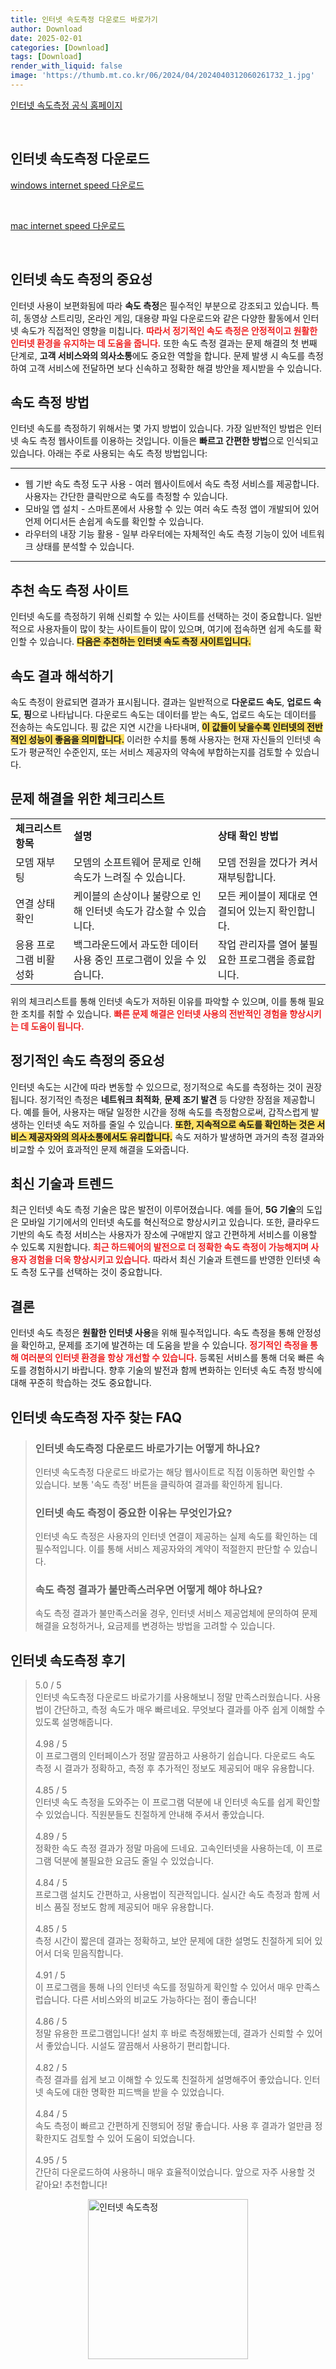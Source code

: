 ```yaml
---
title: 인터넷 속도측정 다운로드 바로가기
author: Download
date: 2025-02-01
categories: [Download]
tags: [Download]
render_with_liquid: false
image: 'https://thumb.mt.co.kr/06/2024/04/2024040312060261732_1.jpg'
---
```

<p><a class='click-button' title='인터넷 속도측정' href='https://fast.com/ko/' rel='nofollow'>인터넷 속도측정 공식 홈페이지</a></p><br>
<h2 id='인터넷 속도측정_다운로드'>인터넷 속도측정 다운로드</h2>
<p><a class="click-button windows" title="internet speed 다운로드" href="https://speed.nia.or.kr/qmspeed/qm_download.asp?type=windows" rel="nofollow">windows internet speed 다운로드</a></p><br>
<p><a class="click-button mac" title="internet speed 다운로드" href="https://speed.nia.or.kr/qmspeed/qm_download.asp?type=mac" rel="nofollow">mac internet speed 다운로드</a></p><br>


<h2 id='인터넷 속도 측정의 중요성'>인터넷 속도 측정의 중요성</h2>

<p>인터넷 사용이 보편화됨에 따라 <b>속도 측정</b>은 필수적인 부분으로 강조되고 있습니다. 특히, 동영상 스트리밍, 온라인 게임, 대용량 파일 다운로드와 같은 다양한 활동에서 인터넷 속도가 직접적인 영향을 미칩니다. <b><span style="color: #ee2323;">따라서 정기적인 속도 측정은 안정적이고 원활한 인터넷 환경을 유지하는 데 도움을 줍니다.</span></b> 또한 속도 측정 결과는 문제 해결의 첫 번째 단계로, <b>고객 서비스와의 의사소통</b>에도 중요한 역할을 합니다. 문제 발생 시 속도를 측정하여 고객 서비스에 전달하면 보다 신속하고 정확한 해결 방안을 제시받을 수 있습니다.</p>

<h2 id='속도 측정 방법'>속도 측정 방법</h2>

<p>인터넷 속도를 측정하기 위해서는 몇 가지 방법이 있습니다. 가장 일반적인 방법은 인터넷 속도 측정 웹사이트를 이용하는 것입니다. 이들은 <b>빠르고 간편한 방법</b>으로 인식되고 있습니다. 아래는 주로 사용되는 속도 측정 방법입니다:</p>

<hr />

<ul>
    <li>웹 기반 속도 측정 도구 사용 - 여러 웹사이트에서 속도 측정 서비스를 제공합니다. 사용자는 간단한 클릭만으로 속도를 측정할 수 있습니다.</li>
    <li>모바일 앱 설치 - 스마트폰에서 사용할 수 있는 여러 속도 측정 앱이 개발되어 있어 언제 어디서든 손쉽게 속도를 확인할 수 있습니다.</li>
    <li>라우터의 내장 기능 활용 - 일부 라우터에는 자체적인 속도 측정 기능이 있어 네트워크 상태를 분석할 수 있습니다.</li>
</ul>

<hr />

<h2 id='추천 속도 측정 사이트'>추천 속도 측정 사이트</h2>

<p>인터넷 속도를 측정하기 위해 신뢰할 수 있는 사이트를 선택하는 것이 중요합니다. 일반적으로 사용자들이 많이 찾는 사이트들이 많이 있으며, 여기에 접속하면 쉽게 속도를 확인할 수 있습니다. <b><span style="background-color: #ffe066;">다음은 추천하는 인터넷 속도 측정 사이트입니다.</span></b></p>

<h2 id='속도 결과 해석하기'>속도 결과 해석하기</h2>

<p>속도 측정이 완료되면 결과가 표시됩니다. 결과는 일반적으로 <b>다운로드 속도</b>, <b>업로드 속도</b>, <b>핑</b>으로 나타납니다. 다운로드 속도는 데이터를 받는 속도, 업로드 속도는 데이터를 전송하는 속도입니다. 핑 값은 지연 시간을 나타내며, <b><span style="background-color: #ffe066;">이 값들이 낮을수록 인터넷의 전반적인 성능이 좋음을 의미합니다.</span></b> 이러한 수치를 통해 사용자는 현재 자신들의 인터넷 속도가 평균적인 수준인지, 또는 서비스 제공자의 약속에 부합하는지를 검토할 수 있습니다.</p>

<h2 id='문제 해결을 위한 체크리스트'>문제 해결을 위한 체크리스트</h2>

<table>
    <tr>
        <td><b>체크리스트 항목</b></td>
        <td><b>설명</b></td>
        <td><b>상태 확인 방법</b></td>
    </tr>
    <tr>
        <td>모뎀 재부팅</td>
        <td>모뎀의 소프트웨어 문제로 인해 속도가 느려질 수 있습니다.</td>
        <td>모뎀 전원을 껐다가 켜서 재부팅합니다.</td>
    </tr>
    <tr>
        <td>연결 상태 확인</td>
        <td>케이블의 손상이나 불량으로 인해 인터넷 속도가 감소할 수 있습니다.</td>
        <td>모든 케이블이 제대로 연결되어 있는지 확인합니다.</td>
    </tr>
    <tr>
        <td>응용 프로그램 비활성화</td>
        <td>백그라운드에서 과도한 데이터 사용 중인 프로그램이 있을 수 있습니다.</td>
        <td>작업 관리자를 열어 불필요한 프로그램을 종료합니다.</td>
    </tr>
</table>

<p>위의 체크리스트를 통해 인터넷 속도가 저하된 이유를 파악할 수 있으며, 이를 통해 필요한 조치를 취할 수 있습니다. <b><span style="color: #ee2323;">빠른 문제 해결은 인터넷 사용의 전반적인 경험을 향상시키는 데 도움이 됩니다.</span></b></p>

<h2 id='정기적인 속도 측정의 중요성'>정기적인 속도 측정의 중요성</h2>

<p>인터넷 속도는 시간에 따라 변동할 수 있으므로, 정기적으로 속도를 측정하는 것이 권장됩니다. 정기적인 측정은 <b>네트워크 최적화</b>, <b>문제 조기 발견</b> 등 다양한 장점을 제공합니다. 예를 들어, 사용자는 매달 일정한 시간을 정해 속도를 측정함으로써, 갑작스럽게 발생하는 인터넷 속도 저하를 줄일 수 있습니다. <b><span style="background-color: #ffe066;">또한, 지속적으로 속도를 확인하는 것은 서비스 제공자와의 의사소통에서도 유리합니다.</span></b> 속도 저하가 발생하면 과거의 측정 결과와 비교할 수 있어 효과적인 문제 해결을 도와줍니다.</p>

<h2 id='최신 기술과 트렌드'>최신 기술과 트렌드</h2>

<p>최근 인터넷 속도 측정 기술은 많은 발전이 이루어졌습니다. 예를 들어, <b>5G 기술</b>의 도입은 모바일 기기에서의 인터넷 속도를 혁신적으로 향상시키고 있습니다. 또한, 클라우드 기반의 속도 측정 서비스는 사용자가 장소에 구애받지 않고 간편하게 서비스를 이용할 수 있도록 지원합니다. <b><span style="color: #ee2323;">최근 하드웨어의 발전으로 더 정확한 속도 측정이 가능해지며 사용자 경험을 더욱 향상시키고 있습니다.</span></b> 따라서 최신 기술과 트렌드를 반영한 인터넷 속도 측정 도구를 선택하는 것이 중요합니다.</p>

<h2 id='결론'>결론</h2>

<p>인터넷 속도 측정은 <b>원활한 인터넷 사용</b>을 위해 필수적입니다. 속도 측정을 통해 안정성을 확인하고, 문제를 조기에 발견하는 데 도움을 받을 수 있습니다. <b><span style="color: #ee2323;">정기적인 측정을 통해 여러분의 인터넷 환경을 항상 개선할 수 있습니다.</span></b> 등록된 서비스를 통해 더욱 빠른 속도를 경험하시기 바랍니다. 향후 기술의 발전과 함께 변화하는 인터넷 속도 측정 방식에 대해 꾸준히 학습하는 것도 중요합니다.</p>


<h2 id='인터넷 속도측정_자주_찾는_FAQ'>인터넷 속도측정 자주 찾는 FAQ</h2>
<div itemscope="" itemtype="https://schema.org/FAQPage"> 
<blockquote> 
<div itemscope="" itemprop="mainEntity" itemtype="https://schema.org/Question"> 
<h3 itemprop="name">인터넷 속도측정 다운로드 바로가기는 어떻게 하나요?</h3> 
<div itemscope="" itemprop="acceptedAnswer" itemtype="https://schema.org/Answer"> 
<span itemprop="text"> 
<p>인터넷 속도측정 다운로드 바로가는 해당 웹사이트로 직접 이동하면 확인할 수 있습니다. 보통 '속도 측정' 버튼을 클릭하여 결과를 확인하게 됩니다.</p> 
</span> 
</div> 
</div> 
<div itemscope="" itemprop="mainEntity" itemtype="https://schema.org/Question"> 
<h3 itemprop="name">인터넷 속도 측정이 중요한 이유는 무엇인가요?</h3> 
<div itemscope="" itemprop="acceptedAnswer" itemtype="https://schema.org/Answer"> 
<span itemprop="text"> 
<p>인터넷 속도 측정은 사용자의 인터넷 연결이 제공하는 실제 속도를 확인하는 데 필수적입니다. 이를 통해 서비스 제공자와의 계약이 적절한지 판단할 수 있습니다.</p> 
</span> 
</div> 
</div> 
<div itemscope="" itemprop="mainEntity" itemtype="https://schema.org/Question"> 
<h3 itemprop="name">속도 측정 결과가 불만족스러우면 어떻게 해야 하나요?</h3> 
<div itemscope="" itemprop="acceptedAnswer" itemtype="https://schema.org/Answer"> 
<span itemprop="text"> 
<p>속도 측정 결과가 불만족스러울 경우, 인터넷 서비스 제공업체에 문의하여 문제 해결을 요청하거나, 요금제를 변경하는 방법을 고려할 수 있습니다.</p> 
</span> 
</div> 
</div> 
</blockquote> 
</div>
<h2 id='인터넷 속도측정_후기'>인터넷 속도측정 후기</h2>
<div itemscope itemtype="https://schema.org/Product">
  <blockquote>
  <div itemprop="review" itemscope itemtype="https://schema.org/Review">
      <div itemprop="reviewRating" itemscope itemtype="https://schema.org/Rating"> <span itemprop="ratingValue">5.0</span> / <span itemprop="bestRating">5</span> </div>
      <span itemprop="reviewBody">인터넷 속도측정 다운로드 바로가기를 사용해보니 정말 만족스러웠습니다. 사용법이 간단하고, 측정 속도가 매우 빠르네요. 무엇보다 결과를 아주 쉽게 이해할 수 있도록 설명해줍니다.</span>
  </div>
  <br>
  <div itemprop="review" itemscope itemtype="https://schema.org/Review">
      <div itemprop="reviewRating" itemscope itemtype="https://schema.org/Rating"> <span itemprop="ratingValue">4.98</span> / <span itemprop="bestRating">5</span> </div>
      <span itemprop="reviewBody">이 프로그램의 인터페이스가 정말 깔끔하고 사용하기 쉽습니다. 다운로드 속도 측정 시 결과가 정확하고, 측정 후 추가적인 정보도 제공되어 매우 유용합니다.</span>
  </div>
  <br>
  <div itemprop="review" itemscope itemtype="https://schema.org/Review">
      <div itemprop="reviewRating" itemscope itemtype="https://schema.org/Rating"> <span itemprop="ratingValue">4.85</span> / <span itemprop="bestRating">5</span> </div>
      <span itemprop="reviewBody">인터넷 속도 측정을 도와주는 이 프로그램 덕분에 내 인터넷 속도를 쉽게 확인할 수 있었습니다. 직원분들도 친절하게 안내해 주셔서 좋았습니다.</span>
  </div>
  <br>
  <div itemprop="review" itemscope itemtype="https://schema.org/Review">
      <div itemprop="reviewRating" itemscope itemtype="schema.org/Rating"> <span itemprop="ratingValue">4.89</span> / <span itemprop="bestRating">5</span> </div>
      <span itemprop="reviewBody">정확한 속도 측정 결과가 정말 마음에 드네요. 고속인터넷을 사용하는데, 이 프로그램 덕분에 불필요한 요금도 줄일 수 있었습니다.</span>
  </div>
  <br>
  <div itemprop="review" itemscope itemtype="https://schema.org/Review">
      <div itemprop="reviewRating" itemscope itemtype="https://schema.org/Rating"> <span itemprop="ratingValue">4.84</span> / <span itemprop="bestRating">5</span> </div>
      <span itemprop="reviewBody">프로그램 설치도 간편하고, 사용법이 직관적입니다. 실시간 속도 측정과 함께 서비스 품질 정보도 함께 제공되어 매우 유용합니다.</span>
  </div>
  <br>
  <div itemprop="review" itemscope itemtype="https://schema.org/Review">
      <div itemprop="reviewRating" itemscope="https://schema.org/Rating"> <span itemprop="ratingValue">4.85</span> / <span itemprop="bestRating">5</span> </div>
      <span itemprop="reviewBody">측정 시간이 짧은데 결과는 정확하고, 보안 문제에 대한 설명도 친절하게 되어 있어서 더욱 믿음직합니다.</span>
  </div>
  <br>
  <div itemprop="review" itemscope itemtype="https://schema.org/Review">
      <div itemprop="reviewRating" itemscope itemtype="https://schema.org/Rating"> <span itemprop="ratingValue">4.91</span> / <span itemprop="bestRating">5</span> </div>
      <span itemprop="reviewBody">이 프로그램을 통해 나의 인터넷 속도를 정밀하게 확인할 수 있어서 매우 만족스럽습니다. 다른 서비스와의 비교도 가능하다는 점이 좋습니다!</span>
  </div>
  <br>
  <div itemprop="review" itemscope itemtype="https://schema.org/Review">
      <div itemprop="reviewRating" itemscope itemtype="https://schema.org/Rating"> <span itemprop="ratingValue">4.86</span> / <span itemprop="bestRating">5</span> </div>
      <span itemprop="reviewBody">정말 유용한 프로그램입니다! 설치 후 바로 측정해봤는데, 결과가 신뢰할 수 있어서 좋았습니다. 시설도 깔끔해서 사용하기 편리합니다.</span>
  </div>
  <br>
  <div itemprop="review" itemscope itemtype="https://schema.org/Review">
      <div itemprop="reviewRating" itemscope itemtype="https://schema.org/Rating"> <span itemprop="ratingValue">4.82</span> / <span itemprop="bestRating">5</span> </div>
      <span itemprop="reviewBody">측정 결과를 쉽게 보고 이해할 수 있도록 친절하게 설명해주어 좋았습니다. 인터넷 속도에 대한 명확한 피드백을 받을 수 있었습니다.</span>
  </div>
  <br>
  <div itemprop="review" itemscope itemtype="https://schema.org/Review">
      <div itemprop="reviewRating" itemscope itemtype="https://schema.org/Rating"> <span itemprop="ratingValue">4.84</span> / <span itemprop="bestRating">5</span> </div>
      <span itemprop="reviewBody">속도 측정이 빠르고 간편하게 진행되어 정말 좋습니다. 사용 후 결과가 얼만큼 정확한지도 검토할 수 있어 도움이 되었습니다.</span>
  </div>
  <br>
  <div itemprop="review" itemscope itemtype="https://schema.org/Review">
      <div itemprop="reviewRating" itemscope itemtype="https://schema.org/Rating"> <span itemprop="ratingValue">4.95</span> / <span itemprop="bestRating">5</span> </div>
      <span itemprop="reviewBody">간단히 다운로드하여 사용하니 매우 효율적이었습니다. 앞으로 자주 사용할 것 같아요! 추천합니다!</span>
  </div>
  </blockquote>
</div>
<figure class="image" style="display: flex; justify-content: center; align-items: center; margin: 0;"><img src="https://thumb.mt.co.kr/06/2024/04/2024040312060261732_1.jpg" alt="인터넷 속도측정" width="256" height="256" style="max-width: 100%; height: auto;"></figure>